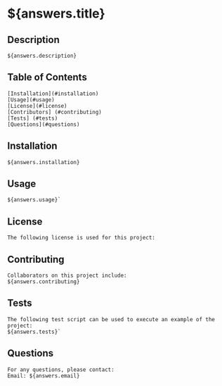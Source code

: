 
#  ${answers.title}

## Description
    ${answers.description}

## Table of Contents
    [Installation](#installation)
    [Usage](#usage)
    [License](#license)
    [Contributors] (#contributing)
    [Tests] (#tests)
    [Questions](#questions)
  
## Installation
    ${answers.installation}

## Usage
    ${answers.usage}`

## License
    The following license is used for this project:

 ## Contributing
    Collaborators on this project include:
    ${answers.contributing}

## Tests
    The following test script can be used to execute an example of the project:
    ${answers.tests}`

 ## Questions
    For any questions, please contact:
    Email: ${answers.email}